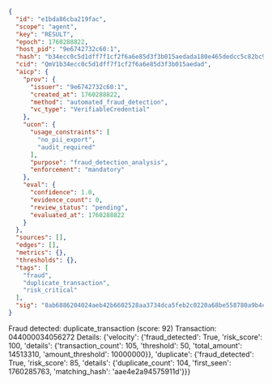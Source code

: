 ```json
{
  "id": "e1bda86cba219fac",
  "scope": "agent",
  "key": "RESULT",
  "epoch": 1760288822,
  "host_pid": "9e6742732c60:1",
  "hash": "b34ecc0c5d1dff7f1cf2f6a6e85d3f3b015aedada180e465dedcc5c82bc99765",
  "cid": "QmV1b34ecc0c5d1dff7f1cf2f6a6e85d3f3b015aedad",
  "aicp": {
    "prov": {
      "issuer": "9e6742732c60:1",
      "created_at": 1760288822,
      "method": "automated_fraud_detection",
      "vc_type": "VerifiableCredential"
    },
    "ucon": {
      "usage_constraints": [
        "no_pii_export",
        "audit_required"
      ],
      "purpose": "fraud_detection_analysis",
      "enforcement": "mandatory"
    },
    "eval": {
      "confidence": 1.0,
      "evidence_count": 0,
      "review_status": "pending",
      "evaluated_at": 1760288822
    }
  },
  "sources": [],
  "edges": [],
  "metrics": {},
  "thresholds": {},
  "tags": [
    "fraud",
    "duplicate_transaction",
    "risk_critical"
  ],
  "sig": "8ab6886204024aeb42b6602528aa3734dca5feb2c0220a68be558780a9b4c5ea"
}
```

Fraud detected: duplicate_transaction (score: 92)
Transaction: 044000034056272
Details: {'velocity': {'fraud_detected': True, 'risk_score': 100, 'details': {'transaction_count': 105, 'threshold': 50, 'total_amount': 14513310, 'amount_threshold': 10000000}}, 'duplicate': {'fraud_detected': True, 'risk_score': 85, 'details': {'duplicate_count': 104, 'first_seen': 1760285763, 'matching_hash': 'aae4e2a94575911d'}}}